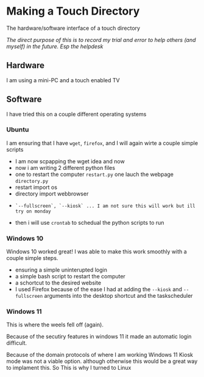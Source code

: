# Making a Touch Directory
The hardware/software interface of a touch directory

*The direct purpose of this is to record my trial and error to help others (and myself) in the future.*
*Esp the helpdesk*

## Hardware
I am using a mini-PC and a touch enabled TV

## Software
I have tried this on a couple different operating systems 

### Ubuntu
I am ensuring that I have `wget`, `firefox`, and I will again wirte a couple simple scripts
- I am now scpapping the wget idea and now
- now i am writing 2 different python files
-   one to restart the computer `restart.py` one lauch the webpage `directory.py`
-   restart import os
-   directory import webbrowser
-     `--fullscreen`, `--kiosk` ... I am not sure this will work but ill try on monday
- then i will use `crontab` to schedual the python scripts to run 

### Windows 10
Windows 10 worked great!
I was able to make this work smoothly with a couple simple steps.

- ensuring a simple uninterupted login
- a simple bash script to restart the computer
- a schortcut to the desired website
-    I used Firefox because of the ease I had at adding the `--kiosk` and `--fullscreen` arguments into the desktop shortcut and the taskscheduler 

### Windows 11
This is where the weels fell off (again).

Because of the secutiry features in windows 11 it made an automatic login difficult.

Because of the domain protocols of where I am working Windows 11 Kiosk mode was not a viable option. although otherwise this would be a great way to implament this.
So This is why I turned to Linux
